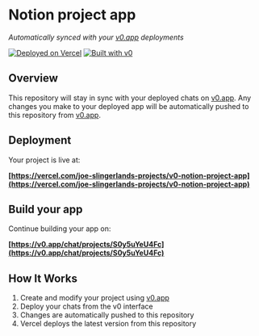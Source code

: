 # Notion project app

*Automatically synced with your [v0.app](https://v0.app) deployments*

[![Deployed on Vercel](https://img.shields.io/badge/Deployed%20on-Vercel-black?style=for-the-badge&logo=vercel)](https://vercel.com/joe-slingerlands-projects/v0-notion-project-app)
[![Built with v0](https://img.shields.io/badge/Built%20with-v0.app-black?style=for-the-badge)](https://v0.app/chat/projects/S0y5uYeU4Fc)

## Overview

This repository will stay in sync with your deployed chats on [v0.app](https://v0.app).
Any changes you make to your deployed app will be automatically pushed to this repository from [v0.app](https://v0.app).

## Deployment

Your project is live at:

**[https://vercel.com/joe-slingerlands-projects/v0-notion-project-app](https://vercel.com/joe-slingerlands-projects/v0-notion-project-app)**

## Build your app

Continue building your app on:

**[https://v0.app/chat/projects/S0y5uYeU4Fc](https://v0.app/chat/projects/S0y5uYeU4Fc)**

## How It Works

1. Create and modify your project using [v0.app](https://v0.app)
2. Deploy your chats from the v0 interface
3. Changes are automatically pushed to this repository
4. Vercel deploys the latest version from this repository